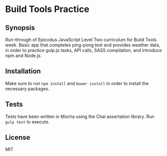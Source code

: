 # Build Tools Practice

## Synopsis

Run-through of Epicodus JavaScript Level Two curriculum for Build Tools week. Basic app that completes ping-pong test and provides weather data, in order to practice gulp.js tasks, API calls, SASS compilation, and introduce npm and Node.js.

## Installation

Make sure to run `npm install` and `bower install` in order to install the necessary packages.

## Tests

Tests have been written in Mocha using the Chai assertation library. Run `gulp test` to execute. 


## License

MIT
